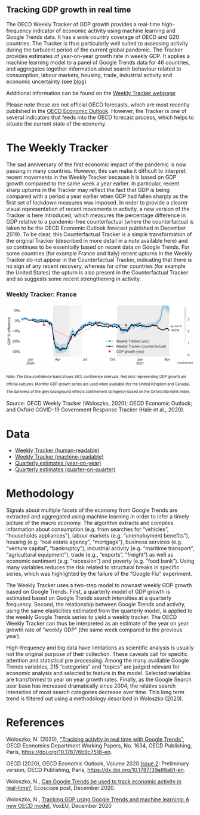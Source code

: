 ## Tracking GDP growth in real time 

The OECD Weekly Tracker of GDP growth provides a real-time high-frequency indicator of economic activity using machine learning and Google Trends data. It  has a wide country coverage of OECD and G20 countries. The Tracker is thus particularly well suited to assessing activity during the turbulent period of the current global pandemic. The Tracker provides estimates of year-on-year growth rate in weekly GDP. It applies a machine learning model to a panel of Google Trends data for 46 countries, and aggregates together information about search behaviour related to consumption, labour markets, housing, trade, industrial activity and economic uncertainty (see [blog](https://oecdecoscope.blog/2020/12/14/can-google-trends-be-used-to-track-economic-activity-in-real-time1/))

Additional information can be found on the [Weekly Tracker webpage](https://www.oecd.org/economy/weekly-tracker-of-gdp-growth/)

Please note these are not official OECD forecasts, which are most recently published in the [OECD Economic Outlook](https://www.oecd.org/economic-outlook/). However, the Tracker is one of several indicators that feeds into the OECD forecast process, which helps to situate the current state of the economy.

# The Weekly Tracker

The sad anniversary of the first economic impact of the pandemic is now passing in many countries. However, this can make it difficult to interpret recent movements in the Weekly Tracker because it is based on GDP growth compared to the same week a year earlier. In particular, recent sharp upturns in the Tracker may reflect the fact that GDP is being compared with a period a year earlier when GDP had fallen sharply as the first set of lockdown measures was imposed. In order to provide a clearer visual representation of recent movements in activity, a new version of the Tracker is here introduced, which measures the percentage difference in GDP relative to a pandemic-free counterfactual (where the counterfactual is taken to be the OECD Economic Outlook forecast published in December 2019). To be clear, this Counterfactual Tracker is a simple transformation of the original Tracker (described in more detail in a note available here) and so continues to be essentially based on recent data on Google Trends. For some countries (for example France and Italy) recent upturns in the Weekly Tracker do not appear in the Counterfactual Tracker, indicating that there is no sign of any recent recovery, whereas for other countries (for example the United States) the upturn is also present in the Counterfactual Tracker and so suggests some recent strengthening in activity.

### Weekly Tracker: France
![](Figures/Weekly_Tracker_France.png)

<sup><sub>Note: The blue confidence band shows 95% confidence intervals. Red dots representing GDP growth are official outturns. Monthly GDP growth series are used when available (for the United Kingdom and Canada). The darkness of the grey background reflects confinement stringency based on the Oxford Blavatnik Index. 

Source: OECD Weekly Tracker (Woloszko, 2020); OECD Economic Outlook; and Oxford COVID-19 Government Response Tracker (Hale et al., 2020).</sub></sup>


# Data

* [Weekly Tracker (human-readable)](Data\Weekly_Tracker_Excel.xlsx)
* [Weekly Tracker (machine-readable)](Data\weekly_tracker.xlsx)
* [Quarterly estimates (year-on-year)](Data\quarterly_tracker.xlsx)
* [Quarterly estimates (quarter-on-quarter)](Data\quarter_on_quarter.xlsx)

# Methodology

Signals about multiple facets of the economy from Google Trends are extracted and aggregated using machine learning in order to infer a timely picture of the macro economy. The algorithm extracts and compiles information about consumption (e.g. from searches for “vehicles”, “households appliances”), labour markets (e.g. “unemployment benefits”), housing (e.g. “real estate agency”, “mortgage”), business services (e.g. “venture capital”, “bankruptcy”), industrial activity (e.g. “maritime transport”, “agricultural equipment”), trade (e.g., “exports”, “freight”) as well as economic sentiment (e.g. “recession”) and poverty (e.g. “food bank”).  Using many variables reduces the risk related to structural breaks in specific series, which was highlighted by the failure of the “Google Flu” experiment.

The Weekly Tracker uses a two-step model to nowcast weekly GDP growth based on Google Trends. First, a quarterly model of GDP growth is estimated based on Google Trends search intensities at a quarterly frequency. Second, the relationship between Google Trends and activity, using the same elasticities estimated from the quarterly model, is applied to the weekly Google Trends series to yield a weekly tracker. The OECD Weekly Tracker can thus be interpreted as an estimate of the year on year growth rate of “weekly GDP” (the same week compared to the previous year). 

High-frequency and big data have limitations as scientific analysis is usually not the original purpose of their collection. These caveats call for specific attention and statistical pre processing. Among the many available Google Trends variables, 215 “categories” and “topics” are judged relevant for economic analysis and selected to feature in the model. Selected variables are transformed to year on year growth rates. Finally, as the Google Search user base has increased dramatically since 2004, the relative search intensities of most search categories decrease over time. This long term trend is filtered out using a methodology described in Woloszko (2020). 

# References 

Woloszko, N. (2020), ["Tracking activity in real time with Google Trends"](https://doi.org/10.1787/6b9c7518-en), OECD Economics Department Working Papers, No. 1634, OECD Publishing, Paris, https://doi.org/10.1787/6b9c7518-en.

OECD (2020), OECD Economic Outlook, Volume 2020 [Issue 2]((https://www.oecd-ilibrary.org/sites/39a88ab1-en/1/3/2/1/index.html?itemId=/content/publication/39a88ab1-en&_csp_=fd64cf2a9a06f738f45c7aeb5a6f5024&itemIGO=oecd&itemContentType=issue)): Preliminary version, OECD Publishing, Paris, https://dx.doi.org/10.1787/39a88ab1-en.

Woloszko, N., [Can Google Trends be used to track economic activity in real-time?](https://oecdecoscope.blog/2020/12/14/can-google-trends-be-used-to-track-economic-activity-in-real-time1/), Ecoscope post, December 2020.

Woloszko, N., [Tracking GDP using Google Trends and machine learning: A new OECD model](https://voxeu.org/article/tracking-gdp-using-google-trends-and-machine-learning), VoxEU, December 2020


